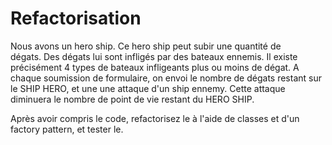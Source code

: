 # Refactorisation

Nous avons un hero ship. Ce hero ship peut subir une quantité de dégats. Des dégats lui sont infligés par des bateaux ennemis. Il existe précisément 4 types de bateaux infligeants plus ou moins de dégat. A chaque soumission de formulaire, on envoi le nombre de dégats restant sur le SHIP HERO, et une une attaque d'un ship ennemy. Cette attaque diminuera le nombre de point de vie restant du HERO SHIP. 

Après avoir compris le code, refactorisez le à l'aide de classes et d'un factory pattern, et tester le.